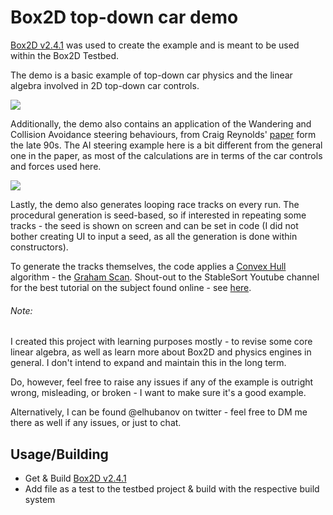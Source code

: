 # Box2D top-down car demo

[Box2D v2.4.1](https://github.com/erincatto/box2d/releases/tag/v2.4.1) was used to create the example and is meant to be used within the Box2D Testbed. 

The demo is a basic example of top-down car physics and the linear algebra involved in 2D top-down car controls.

![](https://giphy.com/gifs/xd17dxskxZkAquKvqR)


Additionally, the demo also contains an application of the Wandering and Collision Avoidance steering behaviours, from Craig Reynolds' [paper](https://www.red3d.com/cwr/steer/gdc99/) form the late 90s. The AI steering example here is a bit different from the general one in the paper, as most of the calculations are in terms of the car controls and forces used here.

![](https://giphy.com/gifs/W67WftD0f53rKGoEHb)


Lastly, the demo also generates looping race tracks on every run. The procedural generation is seed-based, so if interested in repeating some tracks - the seed is shown on screen and can be set in code (I did not bother creating UI to input a seed, as all the generation is done within constructors). 

To generate the tracks themselves, the code applies a [Convex Hull](https://en.wikipedia.org/wiki/Convex_hull) algorithm - the [Graham Scan](https://en.wikipedia.org/wiki/Graham_scan). Shout-out to the StableSort Youtube channel for the best tutorial on the subject found online - see [here](https://www.youtube.com/watch?v=B2AJoQSZf4M&t=1s).



###### Note: 
I created this project with learning purposes mostly - to revise some core linear algebra, as well as learn more about Box2D and physics engines in general. I don't intend to expand and maintain this in the long term. 

Do, however, feel free to raise any issues if any of the example is outright wrong, misleading, or broken - I want to make sure it's a good example. 

Alternatively, I can be found @elhubanov on twitter - feel free to DM me there as well if any issues, or just to chat.


Usage/Building
-------------------------------
* Get & Build [Box2D v2.4.1](https://github.com/erincatto/box2d/releases/tag/v2.4.1)
* Add file as a test to the testbed project & build with the respective build system
